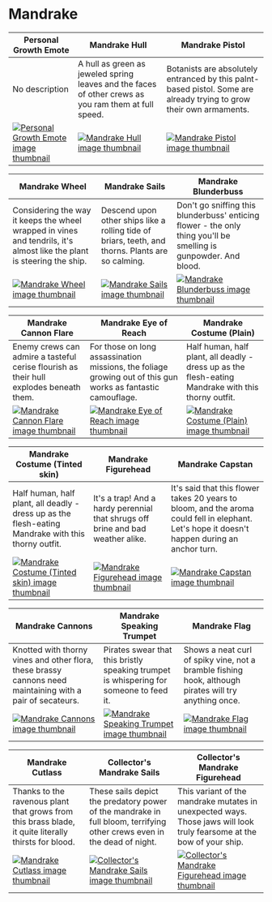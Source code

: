 # Mandrake

| Personal Growth Emote | Mandrake Hull | Mandrake Pistol |
| --------------------- | ------------- | --------------- |
| No description | A hull as green as jeweled spring leaves and the faces of other crews as you ram them at full speed. | Botanists are absolutely entranced by this palnt-based pistol. Some are already trying to grow their own armaments. |
| [![Personal Growth Emote image thumbnail](https://seaofthieves.wiki.gg/images/9/9b/Personal_Growth_Emote.png)](https://seaofthieves.wiki.gg/wiki/Personal_Growth_Emote) | [![Mandrake Hull image thumbnail](https://seaofthieves.wiki.gg/images/6/66/Mandrake_Hull.png)](https://seaofthieves.wiki.gg/wiki/Mandrake_Hull) | [![Mandrake Pistol image thumbnail](https://seaofthieves.wiki.gg/images/c/ca/Mandrake_Pistol.png)](https://seaofthieves.wiki.gg/wiki/Mandrake_Pistol) |

| Mandrake Wheel | Mandrake Sails | Mandrake Blunderbuss |
| -------------- | -------------- | -------------------- |
| Considering the way it keeps the wheel wrapped in vines and tendrils, it's almost like the plant is steering the ship. | Descend upon other ships like a rolling tide of briars, teeth, and thorns. Plants are so calming. | Don't go sniffing this blunderbuss' enticing flower - the only thing you'll be smelling is gunpowder. And blood. |
| [![Mandrake Wheel image thumbnail](https://seaofthieves.wiki.gg/images/f/f5/Mandrake_Wheel.png)](https://seaofthieves.wiki.gg/wiki/Mandrake_Wheel) | [![Mandrake Sails image thumbnail](https://seaofthieves.wiki.gg/images/7/7e/Mandrake_Sails.png)](https://seaofthieves.wiki.gg/wiki/Mandrake_Sails) | [![Mandrake Blunderbuss image thumbnail](https://seaofthieves.wiki.gg/images/e/e3/Mandrake_Blunderbuss.png)](https://seaofthieves.wiki.gg/wiki/Mandrake_Blunderbuss) |

| Mandrake Cannon Flare | Mandrake Eye of Reach | Mandrake Costume (Plain) |
| --------------------- | --------------------- | ------------------------ |
| Enemy crews can admire a tasteful cerise flourish as their hull explodes beneath them. | For those on long assassination missions, the foliage growing out of this gun works as fantastic camouflage. | Half human, half plant, all deadly - dress up as the flesh-eating Mandrake with this thorny outfit. |
| [![Mandrake Cannon Flare image thumbnail](https://seaofthieves.wiki.gg/images/c/ca/Mandrake_Cannon_Flare.png)](https://seaofthieves.wiki.gg/wiki/Mandrake_Cannon_Flare) | [![Mandrake Eye of Reach image thumbnail](https://seaofthieves.wiki.gg/images/b/b2/Mandrake_Eye_of_Reach.png)](https://seaofthieves.wiki.gg/wiki/Mandrake_Eye_of_Reach) | [![Mandrake Costume (Plain) image thumbnail](https://seaofthieves.wiki.gg/images/5/5a/Mandrake_Costume_%28Plain%29.png)](https://seaofthieves.wiki.gg/wiki/Mandrake_Costume_(Plain)) |

| Mandrake Costume (Tinted skin) | Mandrake Figurehead | Mandrake Capstan |
| ------------------------------ | ------------------- | ---------------- |
| Half human, half plant, all deadly - dress up as the flesh-eating Mandrake with this thorny outfit. | It's a trap! And a hardy perennial that shrugs off brine and bad weather alike. | It's said that this flower takes 20 years to bloom, and the aroma could fell in elephant. Let's hope it doesn't happen during an anchor turn. |
| [![Mandrake Costume (Tinted skin) image thumbnail](https://seaofthieves.wiki.gg/images/f/fb/Mandrake_Costume_%28Tinted_skin%29.png)](https://seaofthieves.wiki.gg/wiki/Mandrake_Costume_(Tinted_skin)) | [![Mandrake Figurehead image thumbnail](https://seaofthieves.wiki.gg/images/d/da/Mandrake_Figurehead.png)](https://seaofthieves.wiki.gg/wiki/Mandrake_Figurehead) | [![Mandrake Capstan image thumbnail](https://seaofthieves.wiki.gg/images/7/7c/Mandrake_Capstan.png)](https://seaofthieves.wiki.gg/wiki/Mandrake_Capstan) |

| Mandrake Cannons | Mandrake Speaking Trumpet | Mandrake Flag |
| ---------------- | ------------------------- | ------------- |
| Knotted with thorny vines and other flora, these brassy cannons need maintaining with a pair of secateurs. | Pirates swear that this bristly speaking trumpet is whispering for someone to feed it. | Shows a neat curl of spiky vine, not a bramble fishing hook, although pirates will try anything once. |
| [![Mandrake Cannons image thumbnail](https://seaofthieves.wiki.gg/images/e/e6/Mandrake_Cannons.png)](https://seaofthieves.wiki.gg/wiki/Mandrake_Cannons) | [![Mandrake Speaking Trumpet image thumbnail](https://seaofthieves.wiki.gg/images/1/13/Mandrake_Speaking_Trumpet.png)](https://seaofthieves.wiki.gg/wiki/Mandrake_Speaking_Trumpet) | [![Mandrake Flag image thumbnail](https://seaofthieves.wiki.gg/images/2/21/Mandrake_Flag.png)](https://seaofthieves.wiki.gg/wiki/Mandrake_Flag) |

| Mandrake Cutlass | Collector's Mandrake Sails | Collector's Mandrake Figurehead |
| ---------------- | -------------------------- | ------------------------------- |
| Thanks to the ravenous plant that grows from this brass blade, it quite literally thirsts for blood. | These sails depict the predatory power of the mandrake in full bloom, terrifying other crews even in the dead of night. | This variant of the mandrake mutates in unexpected ways. Those jaws will look truly fearsome at the bow of your ship. |
| [![Mandrake Cutlass image thumbnail](https://seaofthieves.wiki.gg/images/e/e7/Mandrake_Cutlass.png)](https://seaofthieves.wiki.gg/wiki/Mandrake_Cutlass) | [![Collector's Mandrake Sails image thumbnail](https://seaofthieves.wiki.gg/images/9/9e/Collector%27s_Mandrake_Sails.png)](https://seaofthieves.wiki.gg/wiki/Collector's_Mandrake_Sails) | [![Collector's Mandrake Figurehead image thumbnail](https://seaofthieves.wiki.gg/images/f/f4/Collector%27s_Mandrake_Figurehead.png)](https://seaofthieves.wiki.gg/wiki/Collector's_Mandrake_Figurehead) |
